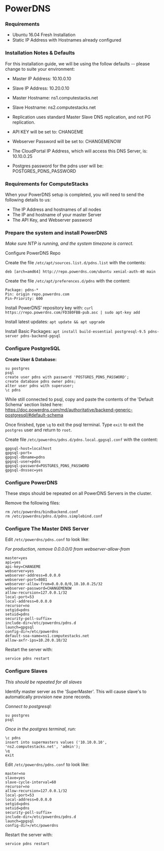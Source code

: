 # PowerDNS

### Requirements

  - Ubuntu 16.04 Fresh Installation
  - Static IP Address with Hostnames already configured

### Installation Notes & Defaults

For this installation guide, we will be using the follow defaults -- please change to suite your environment:

  - Master IP Address: 10.10.0.10
  - Slave IP Address: 10.20.0.10
  - Master Hostname: ns1.computestacks.net
  - Slave Hostname: ns2.computestacks.net


  - Replication uses standard Master Slave DNS replication, and not PG replication.
  - API KEY will be set to: CHANGEME
  - Webserver Password will be set to: CHANGEMENOW
  - The CloudPortal IP Address, which will access this DNS Server, is: 10.10.0.25
  - Postgres password for the pdns user will be: POSTGRES_PDNS_PASSWORD

### Requirements for ComputeStacks

When your PowerDNS setup is completed, you will need to send the following details to us:

  - The IP Address and hostnames of all nodes
  - The IP and hostname of your master Server
  - The API Key, and Webserver password

### Prepare the system and install PowerDNS

_Make sure NTP is running, and the system timezone is correct._

Configure PowerDNS Repo

Create the file `/etc/apt/sources.list.d/pdns.list` with the contents:

```
deb [arch=amd64] http://repo.powerdns.com/ubuntu xenial-auth-40 main
```

Create the file `/etc/apt/preferences.d/pdns` with the content:

```
Package: pdns-*
Pin: origin repo.powerdns.com
Pin-Priority: 600
```

Install PowerDNS' repository key with: `curl https://repo.powerdns.com/FD380FBB-pub.asc | sudo apt-key add`

Install latest updates: `apt update && apt upgrade`

Install Basic Packages: `apt install build-essential postgresql-9.5 pdns-server pdns-backend-pgsql`


### Configure PostgreSQL

**Create User & Database:**

```
su postgres
psql
create user pdns with password 'POSTGRES_PDNS_PASSWORD';
create database pdns owner pdns;
alter user pdns with superuser;
\c pdns
```

While still connected to psql, copy and paste the contents of the 'Default Schema' section listed here: https://doc.powerdns.com/md/authoritative/backend-generic-postgresql/#default-schema

Once finished, type `\q` to exit the psql terminal. Type `exit` to exit the `postgres` user and return to `root`.


Create file `/etc/powerdns/pdns.d/pdns.local.gpgsql.conf` with the content:

```
gpgsql-host=localhost
gpgsql-port=
gpgsql-dbname=pdns
gpgsql-user=pdns
gpgsql-password=POSTGRES_PDNS_PASSWORD
gpgsql-dnssec=yes
```

### Configure PowerDNS

These steps should be repeated on all PowerDNS Servers in the cluster.

Remove the following files:

```
rm /etc/powerdns/bindbackend.conf
rm /etc/powerdns/pdns.d/pdns.simplebind.conf
```

### Configure The Master DNS Server

Edit `/etc/powerdns/pdns.conf` to look like:

_For production, remove 0.0.0.0/0 from webserver-allow-from_

```
master=yes
api=yes
api-key=CHANGEME
webserver=yes
webserver-address=0.0.0.0
webserver-port=8081
webserver-allow-from=0.0.0.0/0,10.10.0.25/32
webserver-password=CHANGEMENOW
allow-recursion=127.0.0.1/32
local-port=53
local-address=0.0.0.0
recursor=no
setgid=pdns
setuid=pdns
security-poll-suffix=
include-dir=/etc/powerdns/pdns.d
launch=gpgsql
config-dir=/etc/powerdns
default-soa-name=ns1.computestacks.net
allow-axfr-ips=10.20.0.10/32
```

Restart the server with:

```
service pdns restart
```

### Configure Slaves

_This should be repeated for all slaves_

Identify master server as the 'SuperMaster'. This will cause slave's to automatically provision new zone records.

_Connect to postgresql:_

```
su postgres
psql
```


_Once in the postgres terminal, run:_

```
\c pdns
insert into supermasters values ('10.10.0.10', 'ns2.computestacks.net', 'admin');
\q
exit
```

Edit `/etc/powerdns/pdns.conf` to look like:

```
master=no
slave=yes
slave-cycle-interval=60
recursor=no
allow-recursion=127.0.0.1/32
local-port=53
local-address=0.0.0.0
setgid=pdns
setuid=pdns
security-poll-suffix=
include-dir=/etc/powerdns/pdns.d
launch=gpgsql
config-dir=/etc/powerdns
```


Restart the server with:

```
service pdns restart
```
